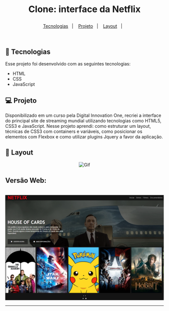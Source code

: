 <h1 align="center">
    <p>Clone: interface da Netflix</p>
</h1>

<p align="center">
  <a href="#-tecnologias">Tecnologias</a>&nbsp;&nbsp;&nbsp;|&nbsp;&nbsp;&nbsp;
  <a href="#-projeto">Projeto</a>&nbsp;&nbsp;&nbsp;|&nbsp;&nbsp;&nbsp;
  <a href="#-layout">Layout</a>&nbsp;&nbsp;&nbsp;|&nbsp;&nbsp;&nbsp;
</p>

<br>

## 🚀 Tecnologias

Esse projeto foi desenvolvido com as seguintes tecnologias:

- HTML
- CSS
- JavaScript

## 💻 Projeto

Disponibilizado em um curso pela Digital Innovation One, recriei a interface do principal site de streaming mundial utilizando tecnologias como HTML5, CSS3 e JavaScript. Nesse projeto aprendi: como estruturar um layout, técnicas de CSS3 com containers e variáveis, como posicionar os elementos com Flexbox e como utilizar plugins Jquery a favor da aplicação.

## 🔖 Layout
<div align="center" >
  <img  src="./github/gif-clone-netlix.gif" alt="Gif"> <br>
</div>

## Versão Web:

<br>
    <img src="./github/layout.png" all="Clone da interface Netfix">
<br>

---


